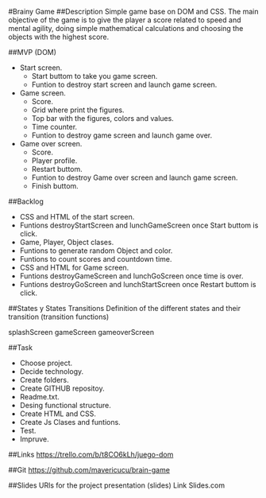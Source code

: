 #Brainy Game
##Description
Simple game base on DOM and CSS. 
The main objective of the game is to give the player a score related to speed and mental agility, doing simple mathematical calculations and choosing the objects with the highest score.

##MVP (DOM)
- Start screen.
  - Start buttom to take you game screen.
  - Funtion to destroy start screen and launch game screen.
- Game screen.
  - Score.
  - Grid where print the figures.
  - Top bar with the figures, colors and values.
  - Time counter.
  - Funtion to destroy game screen and launch game over.
- Game over screen.
  - Score.
  - Player profile.
  - Restart buttom.
  - Funtion to destroy Game over screen and launch game screen.
  - Finish buttom.

##Backlog
 - CSS and HTML of the start screen.
 - Funtions destroyStartScreen and lunchGameScreen once Start buttom is click.
 - Game, Player, Object clases.
 - Funtions to generate random Object and color.
 - Funtions to count scores and countdown time.
 - CSS and HTML for Game screen.
 - Funtions destroyGameScreen and lunchGoScreen once time is over.
 - Funtions destroyGoScreen and lunchStartScreen once Restart buttom is click.

##States y States Transitions
Definition of the different states and their transition (transition functions)

splashScreen
gameScreen
gameoverScreen

##Task
 - Choose project.
 - Decide technology.
 - Create folders.
 - Create GITHUB repositoy.
 - Readme.txt.
 - Desing functional structure.
 - Create HTML and CSS.
 - Create Js Clases and funtions.
 - Test.
 - Impruve.

##Links
https://trello.com/b/t8CO6kLh/juego-dom

##Git
https://github.com/mavericucu/brain-game

##Slides
URls for the project presentation (slides) Link Slides.com
